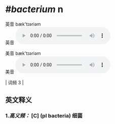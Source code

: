 # ***\#bacterium*** n
英音 bæk'tɪəriəm  
英音
<audio src="./media/Bacterium1.aac" controls="controls"></audio>

美音 bæk'tɪəriəm  
美音
<audio src="./media/bacterium.aac" controls="controls"></audio>



| 词频 3 |  

英文释义
---
### 1.*高义频：* **[C] (pl bacteria) 细菌**  


